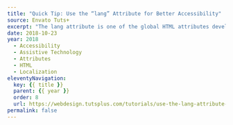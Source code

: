 ```yaml
---
title: "Quick Tip: Use the “lang” Attribute for Better Accessibility"
source: Envato Tuts+
excerpt: "The lang attribute is one of the global HTML attributes developers can apply to any HTML element, and it can really help with accessibility"
date: 2018-10-23
year: 2018
  - Accessibility
  - Assistive Technology
  - Attributes
  - HTML
  - Localization
eleventyNavigation:
  key: {{ title }}
  parent: {{ year }}
  order: 8
  url: https://webdesign.tutsplus.com/tutorials/use-the-lang-attribute-for-better-accessibility--cms-31961
permalink: false
---
```

